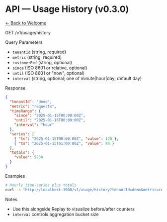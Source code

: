 # API — Usage History (v0.3.0)

[← Back to Welcome](../welcome.md)

GET /v1/usage/history

Query Parameters
- `tenantId` (string, required)
- `metric` (string, required)
- `customerRef` (string, optional)
- `since` (ISO 8601 or relative, optional)
- `until` (ISO 8601 or "now", optional)
- `interval` (string, optional; one of minute|hour|day; default day)

Response
```json
{
  "tenantId": "demo",
  "metric": "requests",
  "timeRange": {
    "since": "2025-01-15T00:00:00Z",
    "until": "2025-01-16T00:00:00Z",
    "interval": "hour"
  },
  "series": [
    { "ts": "2025-01-15T00:00:00Z", "value": 120 },
    { "ts": "2025-01-15T01:00:00Z", "value": 98 }
  ],
  "totals": {
    "value": 5230
  }
}
```

Examples
```bash
# Hourly time-series plus totals
curl -s "http://localhost:3000/v1/usage/history?tenantId=demo&metric=requests&since=-P1D&interval=hour" | jq
```

Notes
- Use this alongside Replay to visualize before/after counters
- `interval` controls aggregation bucket size
